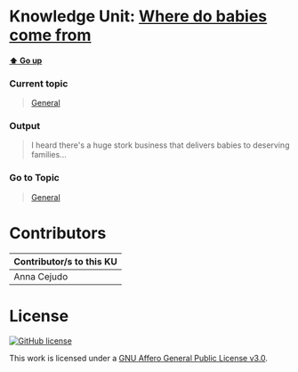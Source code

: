 # Knowledge Unit: [Where do babies come from](../../knowledge_units/general/where-do-babies-come-from.md)

#### [:arrow_up: Go up](../../topics/general.md)
### Current topic
> [General](../../topics/general.md)
### Output
> I heard there&#039;s a huge stork business that delivers babies to deserving families...
### Go to Topic
> [General](../../topics/general.md)


# Contributors

| Contributor/s to this KU |
| - | 
| Anna Cejudo |

# License
[![GitHub license](https://img.shields.io/github/license/inbrainz/cerebro)](https://github.com/inbrainz/cerebro/blob/master/LICENSE)

This work is licensed under a [GNU Affero General Public License v3.0](https://www.gnu.org/licenses/agpl-3.0.txt).